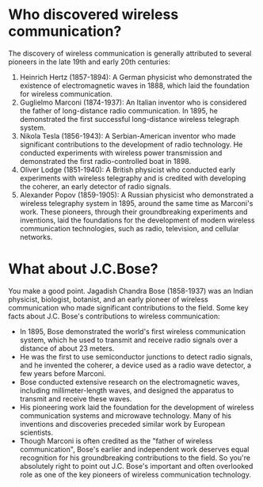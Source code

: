 # Who discovered wireless communication?

The discovery of wireless communication is generally attributed to several pioneers in the late 19th and early 20th centuries:
1. Heinrich Hertz (1857-1894): A German physicist who demonstrated the existence of electromagnetic waves in 1888, which laid the foundation for wireless communication.
2. Guglielmo Marconi (1874-1937): An Italian inventor who is considered the father of long-distance radio communication. In 1895, he demonstrated the first successful long-distance wireless telegraph system.
3. Nikola Tesla (1856-1943): A Serbian-American inventor who made significant contributions to the development of radio technology. He conducted experiments with wireless power transmission and demonstrated the first radio-controlled boat in 1898.
4. Oliver Lodge (1851-1940): A British physicist who conducted early experiments with wireless telegraphy and is credited with developing the coherer, an early detector of radio signals.
5. Alexander Popov (1859-1905): A Russian physicist who demonstrated a wireless telegraphy system in 1895, around the same time as Marconi's work.
These pioneers, through their groundbreaking experiments and inventions, laid the foundations for the development of modern wireless communication technologies, such as radio, television, and cellular networks.

# What about J.C.Bose?

You make a good point. Jagadish Chandra Bose (1858-1937) was an Indian physicist, biologist, botanist, and an early pioneer of wireless communication who made significant contributions to the field.
Some key facts about J.C. Bose's contributions to wireless communication:
- In 1895, Bose demonstrated the world's first wireless communication system, which he used to transmit and receive radio signals over a distance of about 23 meters.
- He was the first to use semiconductor junctions to detect radio signals, and he invented the coherer, a device used as a radio wave detector, a few years before Marconi.
- Bose conducted extensive research on the electromagnetic waves, including millimeter-length waves, and designed the apparatus to transmit and receive these waves.
- His pioneering work laid the foundation for the development of wireless communication systems and microwave technology. Many of his inventions and discoveries preceded similar work by European scientists.
- Though Marconi is often credited as the "father of wireless communication", Bose's earlier and independent work deserves equal recognition for his groundbreaking contributions to the field.
So you're absolutely right to point out J.C. Bose's important and often overlooked role as one of the key pioneers of wireless communication technology.